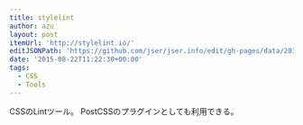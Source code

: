 ```yaml
---
title: stylelint
author: azu
layout: post
itemUrl: 'http://stylelint.io/'
editJSONPath: 'https://github.com/jser/jser.info/edit/gh-pages/data/2015/08/index.json'
date: '2015-08-22T11:22:30+00:00'
tags:
  - CSS
  - Tools
---
```

CSSのLintツール。
PostCSSのプラグインとしても利用できる。
